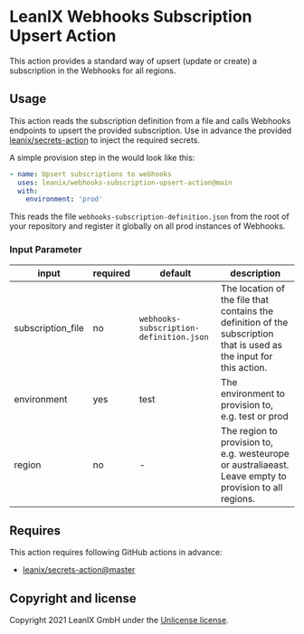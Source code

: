 # LeanIX Webhooks Subscription Upsert Action

This action provides a standard way of upsert (update or create) a subscription in the Webhooks for all regions.

## Usage

This action reads the subscription definition from a file and calls Webhooks endpoints to upsert the provided subscription.
Use in advance the provided [leanix/secrets-action](https://github.com/leanix/secrets-action) to inject the required secrets.

A simple provision step in the would look like this:
```yaml
- name: Upsert subscriptions to webhooks
  uses: leanix/webhooks-subscription-upsert-action@main
  with:
    environment: 'prod'  
```
This reads the file `webhooks-subscription-definition.json` from the root of your repository and register it globally on all prod instances of Webhooks.
### Input Parameter
| input | required | default | description |
|-------|----------|---------|-------------|
|subscription_file|no|`webhooks-subscription-definition.json`|The location of the file that contains the definition of the subscription that is used as the input for this action.|
|environment|yes|test|The environment to provision to, e.g. test or prod|
|region|no|-|The region to provision to, e.g. westeurope or australiaeast. Leave empty to provision to all regions.|
 

## Requires
This action requires following GitHub actions in advance:
- [leanix/secrets-action@master](https://github.com/leanix/secrets-action)

## Copyright and license
Copyright 2021 LeanIX GmbH under the [Unlicense license](LICENSE).
